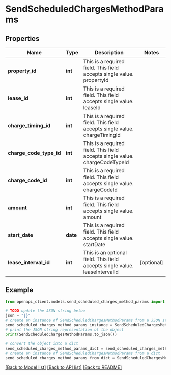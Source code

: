 # SendScheduledChargesMethodParams


## Properties

Name | Type | Description | Notes
------------ | ------------- | ------------- | -------------
**property_id** | **int** | This is a required field. This field accepts single value. propertyId | 
**lease_id** | **int** | This is a required field. This field accepts single value. leaseId | 
**charge_timing_id** | **int** | This is a required field. This field accepts single value. chargeTimingId | 
**charge_code_type_id** | **int** | This is a required field. This field accepts single value. chargeCodeTypeId | 
**charge_code_id** | **int** | This is a required field. This field accepts single value. chargeCodeId | 
**amount** | **int** | This is a required field. This field accepts single value. amount | 
**start_date** | **date** | This is a required field. This field accepts single value. startDate | 
**lease_interval_id** | **int** | This is an optional field. This field accepts single value. leaseIntervalId | [optional] 

## Example

```python
from openapi_client.models.send_scheduled_charges_method_params import SendScheduledChargesMethodParams

# TODO update the JSON string below
json = "{}"
# create an instance of SendScheduledChargesMethodParams from a JSON string
send_scheduled_charges_method_params_instance = SendScheduledChargesMethodParams.from_json(json)
# print the JSON string representation of the object
print(SendScheduledChargesMethodParams.to_json())

# convert the object into a dict
send_scheduled_charges_method_params_dict = send_scheduled_charges_method_params_instance.to_dict()
# create an instance of SendScheduledChargesMethodParams from a dict
send_scheduled_charges_method_params_from_dict = SendScheduledChargesMethodParams.from_dict(send_scheduled_charges_method_params_dict)
```
[[Back to Model list]](../README.md#documentation-for-models) [[Back to API list]](../README.md#documentation-for-api-endpoints) [[Back to README]](../README.md)


